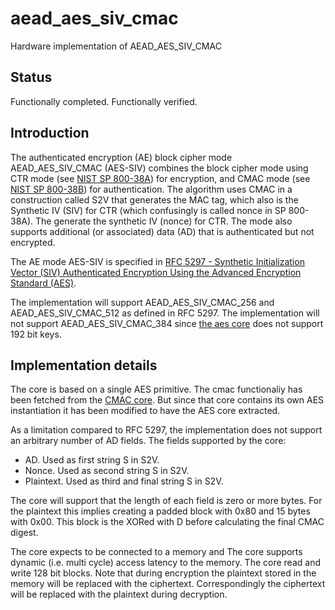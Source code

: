 # aead_aes_siv_cmac
Hardware implementation of AEAD_AES_SIV_CMAC

## Status
Functionally completed. Functionally verified.


## Introduction
The authenticated encryption (AE) block cipher mode AEAD_AES_SIV_CMAC
(AES-SIV) combines the block cipher mode using CTR mode (see [NIST SP
800-38A](https://nvlpubs.nist.gov/nistpubs/Legacy/SP/nistspecialpublication800-38a.pdf))
for encryption, and CMAC mode (see [NIST SP 800-38B](https://nvlpubs.nist.gov/nistpubs/SpecialPublications/NIST.SP.800-38B.pdf)) for
authentication. The algorithm uses CMAC in a construction called S2V
that generates the MAC tag, which also is the Synthetic IV (SIV) for CTR
(which confusingly is called nonce in SP 800-38A). The generate the
synthetic IV (nonce) for CTR. The mode also supports additional (or
associated) data (AD) that is authenticated but not encrypted.

The AE mode AES-SIV is specified in [RFC 5297 - Synthetic Initialization Vector
(SIV) Authenticated Encryption Using the Advanced Encryption Standard
(AES)](https://tools.ietf.org/html/rfc5297).

The implementation will support AEAD_AES_SIV_CMAC_256 and
AEAD_AES_SIV_CMAC_512 as defined in RFC 5297. The implementation will not support
AEAD_AES_SIV_CMAC_384 since [the aes
core](https://github.com/secworks/aes) does not support 192 bit keys.


## Implementation details
The core is based on a single AES primitive. The cmac functionaliy has
been fetched from the [CMAC core](https://github.com/secworks/cmac). But
since that core contains its own AES instantiation it has been modified
to have the AES core extracted.

As a limitation compared to RFC 5297, the implementation does not
support an arbitrary number of AD fields. The fields supported by the
core:

* AD. Used as first string S in S2V.
* Nonce. Used as second string S in S2V.
* Plaintext. Used as third and final string S in S2V.

The core will support that the length of each field is zero or more
bytes. For the plaintext this implies creating a padded block with 0x80
and 15 bytes with 0x00. This block is the XORed with D before
calculating the final CMAC digest.

The core expects to be connected to a memory and The core supports
dynamic (i.e. multi cycle) access latency to the memory. The core read
and write 128 bit blocks. Note that during encryption the plaintext
stored in the memory will be replaced with the
ciphertext. Correspondingly the ciphertext will be replaced with the
plaintext during decryption.
